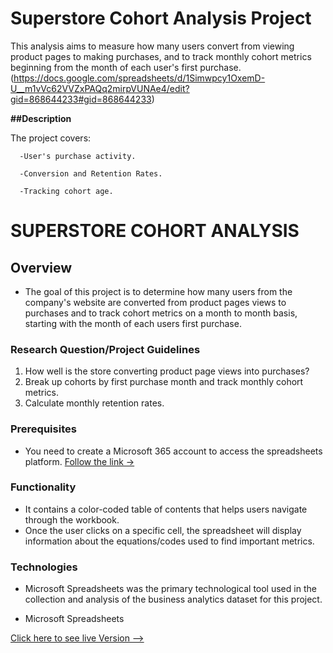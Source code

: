 # Superstore Cohort Analysis Project
  This analysis aims to measure how many users convert from viewing product pages to making purchases, and to track monthly cohort metrics beginning from the month of each user's first purchase.										(https://docs.google.com/spreadsheets/d/1Simwpcy1OxemD-U__m1vVc62VVZxPAQq2mirpVUNAe4/edit?gid=868644233#gid=868644233)

**##Description**

  The project covers:
    
      -User's purchase activity.
      
      -Conversion and Retention Rates.
      
      -Tracking cohort age.

# SUPERSTORE COHORT ANALYSIS

## Overview
* The goal of this project is to determine how many users from the company's website are converted from product pages views to purchases and to track cohort metrics on a month to month basis, starting with the month of each users first purchase. 

### Research Question/Project Guidelines

1. How well is the store converting product page views into purchases?
2. Break up cohorts by first purchase month and track monthly cohort metrics.
3. Calculate monthly retention rates. 

### Prerequisites
* You need to create a Microsoft 365 account to access the spreadsheets platform.  [Follow the link -> ](https://account.microsoft.com/account)

### Functionality

* It contains a color-coded table of contents that helps users navigate through the workbook.
* Once the user clicks on a specific cell, the spreadsheet will display information about the equations/codes used to find important metrics. 

### Technologies
* Microsoft Spreadsheets was the primary technological tool used in the collection and analysis of the business analytics dataset for this project. 

- Microsoft Spreadsheets

[Click here to see live Version --> ](https://docs.google.com/spreadsheets/d/1Simwpcy1OxemD-U__m1vVc62VVZxPAQq2mirpVUNAe4/edit?gid=868644233#gid=868644233)
